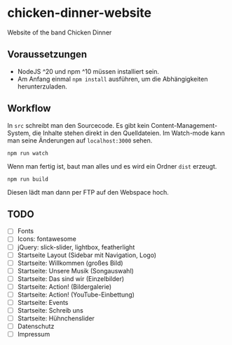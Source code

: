 # chicken-dinner-website
Website of the band Chicken Dinner

## Voraussetzungen

- NodeJS ^20 und npm ^10 müssen installiert sein.
- Am Anfang einmal `npm install` ausführen, um die Abhängigkeiten herunterzuladen.

## Workflow

In `src` schreibt man den Sourcecode.
Es gibt kein Content-Management-System, die Inhalte stehen direkt in den Quelldateien.
Im Watch-mode kann man seine Änderungen auf `localhost:3000` sehen.

```
npm run watch
```

Wenn man fertig ist, baut man alles und es wird ein Ordner `dist` erzeugt.

```
npm run build
```

Diesen lädt man dann per FTP auf den Webspace hoch.

## TODO

- [ ] Fonts
- [ ] Icons: fontawesome
- [ ] jQuery: slick-slider, lightbox, featherlight
- [ ] Startseite Layout (Sidebar mit Navigation, Logo)
- [ ] Startseite: Willkommen (großes Bild)
- [ ] Startseite: Unsere Musik (Songauswahl)
- [ ] Startseite: Das sind wir (Einzelbilder)
- [ ] Startseite: Action! (Bildergalerie)
- [ ] Startseite: Action! (YouTube-Einbettung)
- [ ] Startseite: Events
- [ ] Startseite: Schreib uns
- [ ] Startseite: Hühnchenslider
- [ ] Datenschutz
- [ ] Impressum
